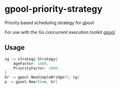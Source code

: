 # gpool-priority-strategy
Priority based scheduling strategy for gpool

For use with the Go concurrent execution toolkit [gpool](https://github.com/relvacode/gpool)

## Usage

```go
sg := strategy.Strategy{
    AgeFactor: 1000,
    PriorityFactor: 2000,
}
br := gpool.NewSimpleBridge(5, sg)
p := gpool.New(true, br)
```